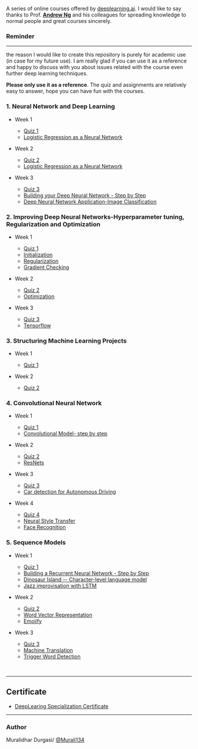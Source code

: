 
A series of online courses offered by [deeplearning.ai](https://www.deeplearning.ai/). I would like to say thanks to Prof. [**Andrew Ng**](www.andrewng.org) and his colleagues for spreading knowledge to normal people and great courses sincerely.  


### Reminder
-------------------
the reason I would like to create this repository is purely for academic use (in case for my future use). I am really glad if you can use it as a reference and happy to discuss with you about issues related with the course even further deep learning techniques. 

**Please only use it as a reference**. The quiz and assignments are relatively easy to answer, hope you can have fun with the courses.  


### 1. Neural Network and Deep Learning
* Week 1
	* [Quiz 1](https://github.com/Murali134/Coursera_Deep_Learning/blob/master/Neural%20Networks%20and%20Deep%20Learning/week1%20quiz.md)
	* [Logistic Regression as a Neural Network](https://github.com/Murali134/Coursera_Deep_Learning/tree/master/Neural%20Networks%20and%20Deep%20Learning/Logistic%20Regression%20as%20a%20Neural%20Network)

* Week 2
	* [Quiz 2](https://github.com/Murali134/Coursera_Deep_Learning/blob/master/Neural%20Networks%20and%20Deep%20Learning/week2%20quiz.md)
	* [Logistic Regression as a Neural Network](https://github.com/Murali134/Coursera_Deep_Learning/tree/master/Neural%20Networks%20and%20Deep%20Learning/Logistic%20Regression%20as%20a%20Neural%20Network)

* Week 3
	* [Quiz 3](https://github.com/Murali134/Coursera_Deep_Learning/blob/master/Neural%20Networks%20and%20Deep%20Learning/week3%20quiz.md)
	* [Building your Deep Neural Network - Step by Step](https://github.com/Murali134/Coursera_Deep_Learning/tree/master/Neural%20Networks%20and%20Deep%20Learning/Building%20your%20Deep%20Neural%20Network%20-%20Step%20by%20Step)
	* [Deep Neural Network Application-Image Classification](https://github.com/Murali134/Coursera_Deep_Learning/tree/master/Neural%20Networks%20and%20Deep%20Learning/Deep%20Neural%20Network%20Application-Image%20Classification)

### 2. Improving Deep Neural Networks-Hyperparameter tuning, Regularization and Optimization
* Week 1
	* [Quiz 1](https://github.com/Murali134/Coursera_Deep_Learning/blob/master/Improving%20Deep%20Neural%20Networks-Hyperparameter%20tuning%2C%20Regularization%20and%20Optimization/week1%20quiz.md)
	* [Initialization](https://github.com/Murali134/Coursera_Deep_Learning/tree/master/Improving%20Deep%20Neural%20Networks-Hyperparameter%20tuning%2C%20Regularization%20and%20Optimization/Initialization)
	* [Regularization](https://github.com/Murali134/Coursera_Deep_Learning/tree/master/Improving%20Deep%20Neural%20Networks-Hyperparameter%20tuning%2C%20Regularization%20and%20Optimization/Regularization)
	* [Gradient Checking](https://github.com/Murali134/Coursera_Deep_Learning/tree/master/Improving%20Deep%20Neural%20Networks-Hyperparameter%20tuning%2C%20Regularization%20and%20Optimization/Gradient%20Checking)

* Week 2
	* [Quiz 2](https://github.com/Murali134/Coursera_Deep_Learning/blob/master/Improving%20Deep%20Neural%20Networks-Hyperparameter%20tuning%2C%20Regularization%20and%20Optimization/week2%20quiz.md)
	* [Optimization](https://github.com/Murali134/Coursera_Deep_Learning/blob/master/Improving%20Deep%20Neural%20Networks-Hyperparameter%20tuning%2C%20Regularization%20and%20Optimization/Optimization)

* Week 3
	* [Quiz 3](https://github.com/Murali134/Coursera_Deep_Learning/blob/master/Improving%20Deep%20Neural%20Networks-Hyperparameter%20tuning%2C%20Regularization%20and%20Optimization/week3%20quiz.md) 
	* [Tensorflow](https://github.com/Murali134/Coursera_Deep_Learning/blob/master/Improving%20Deep%20Neural%20Networks-Hyperparameter%20tuning%2C%20Regularization%20and%20Optimization/Tensorflow)

### 3. Structuring Machine Learning Projects
* Week 1
	* [Quiz 1](https://github.com/Murali134/Coursera_Deep_Learning/blob/master/Structuring%20Machine%20Learning%20Projects/week1%20quiz.md)

* Week 2
	* [Quiz 2](https://github.com/Murali134/Coursera_Deep_Learning/blob/master/Structuring%20Machine%20Learning%20Projects/week2%20quiz.md)

### 4. Convolutional Neural Network
* Week 1
	* [Quiz 1](https://github.com/Murali134/Coursera_Deep_Learning/tree/master/Convolutional%20Neural%20Networks/week1%20quiz.md)
	* [Convolutional Model- step by step](https://github.com/Murali134/Coursera_Deep_Learning/tree/master/Convolutional%20Neural%20Networks/Convolutional%20Model-%20step%20by%20step)

* Week 2
	* [Quiz 2](https://github.com/Murali134/Coursera_Deep_Learning/tree/master/Convolutional%20Neural%20Networks/week2%20quiz.md)
	* [ResNets](https://github.com/Murali134/Coursera_Deep_Learning/tree/master/Convolutional%20Neural%20Networks/ResNets)

* Week 3
	* [Quiz 3](https://github.com/Murali134/Coursera_Deep_Learning/tree/master/Convolutional%20Neural%20Networks/week3%20quiz.md)
	* [Car detection for Autonomous Driving](https://github.com/Murali134/Coursera_Deep_Learning/tree/master/Convolutional%20Neural%20Networks/Car%20detection%20for%20Autonomous%20Driving)

* Week 4
	* [Quiz 4](https://github.com/Murali134/Coursera_Deep_Learning/tree/master/Convolutional%20Neural%20Networks/week4%20quiz.md)
	* [Neural Style Transfer](https://github.com/Murali134/Coursera_Deep_Learning/tree/master/Convolutional%20Neural%20Networks/Neural%20Style%20Transfer)
	* [Face Recognition](https://github.com/Murali134/Coursera_Deep_Learning/tree/master/Convolutional%20Neural%20Networks/Face%20Recognition)


### 5. Sequence Models
* Week 1
	* [Quiz 1](https://github.com/Murali134/Coursera_Deep_Learning/tree/master/Sequence%20Models/week1%20quiz.md)
	* [Building a Recurrent Neural Network - Step by Step](https://github.com/Murali134/Coursera_Deep_Learning/tree/master/Sequence%20Models/Building%20a%20Recurrent%20Neural%20Network%20-%20Step%20by%20Step)
	* [Dinosaur Island -- Character-level language model](https://github.com/Murali134/Coursera_Deep_Learning/tree/master/Sequence%20Models/Dinosaur%20Island%20--%20Character-level%20language%20model)
	* [Jazz improvisation with LSTM](https://github.com/Murali134/Coursera_Deep_Learning/tree/master/Sequence%20Models/Jazz%20improvisation%20with%20LSTM)

* Week 2
	* [Quiz 2](https://github.com/Murali134/Coursera_Deep_Learning/tree/master/Sequence%20Models/week2%20quiz.md)
	* [Word Vector Representation](https://github.com/Murali134/Coursera_Deep_Learning/tree/master/Sequence%20Models/Word%20Vector%20Representation)
	* [Emojify](https://github.com/Murali134/Coursera_Deep_Learning/tree/master/Sequence%20Models/Emojify)

* Week 3
	* [Quiz 3](https://github.com/Murali134/Coursera_Deep_Learning/tree/master/Sequence%20Models/week3%20quiz.md)
	* [Machine Translation](https://github.com/Murali134/Coursera_Deep_Learning/tree/master/Sequence%20Models/Machine%20Translation)
	* [Trigger Word Detection](https://github.com/Murali134/Coursera_Deep_Learning/tree/master/Sequence%20Models/Trigger%20word%20detection)


<br/>

-------------------------------------------------------------------------------------------------------------

## Certificate
* [DeepLearing Specialization Certificate](https://www.coursera.org/account/accomplishments/specialization/certificate/UNKQF3S5ZRYJ)

--------------------------------------------------------------------------------------------------------------


### Author
Muralidhar Durgasi/ [@Murali134](https://github.com/Murali134)
